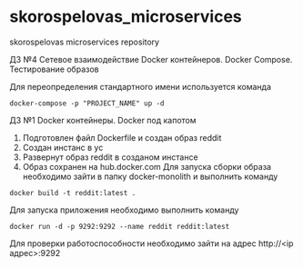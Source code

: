 # skorospelovas_microservices
skorospelovas microservices repository

ДЗ №4 Сетевое взаимодействие Docker контейнеров. Docker Compose. Тестирование образов

Для переопределения стандартного имени используется команда
```
docker-compose -p "PROJECT_NAME" up -d
```


ДЗ №1  Docker контейнеры. Docker под капотом
1. Подготовлен файл Dockerfile и создан образ reddit
2. Создан инстанс в yc
3. Развернут образ reddit в созданом инстансе
4. Образ сохранен на hub.docker.com
Для запуска сборки образа необходимо зайти в папку docker-monolith и выполнить команду
```
docker build -t reddit:latest .
```

Для запуска приложения необходимо выполнить команду
```
docker run -d -p 9292:9292 --name reddit reddit:latest
```

Для проверки работоспособности необходимо зайти на адрес http://<ip адрес>:9292
